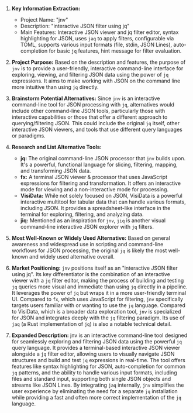 1.  **Key Information Extraction:**
    *   Project Name: "jnv"
    *   Description: "interactive JSON filter using jq"
    *   Main Features: Interactive JSON viewer and jq filter editor, syntax highlighting for JSON, uses `jaq` to apply filters, configurable via TOML, supports various input formats (file, stdin, JSON Lines), auto-completion for basic `jq` features, hint message for filter evaluation.

2.  **Project Purpose:**
    Based on the description and features, the purpose of `jnv` is to provide a user-friendly, interactive command-line interface for exploring, viewing, and filtering JSON data using the power of `jq` expressions. It aims to make working with JSON on the command line more intuitive than using `jq` directly.

3.  **Brainstorm Potential Alternatives:**
    Since `jnv` is an interactive command-line tool for JSON processing with `jq`, alternatives would include other command-line JSON tools, particularly those with interactive capabilities or those that offer a different approach to querying/filtering JSON. This could include the original `jq` itself, other interactive JSON viewers, and tools that use different query languages or paradigms.

4.  **Research and List Alternative Tools:**

    *   **jq:** The original command-line JSON processor that `jnv` builds upon. It's a powerful, functional language for slicing, filtering, mapping, and transforming JSON data.
    *   **fx:** A terminal JSON viewer & processor that uses JavaScript expressions for filtering and transformation. It offers an interactive mode for viewing and a non-interactive mode for processing.
    *   **VisiData:** While not solely focused on JSON, VisiData is a powerful interactive multitool for tabular data that can handle various formats, including JSON. It provides a spreadsheet-like interface in the terminal for exploring, filtering, and analyzing data.
    *   **jiq:** Mentioned as an inspiration for `jnv`, `jiq` is another visual command-line interactive JSON explorer with `jq` filters.

5.  **Most Well-Known or Widely Used Alternative:**
    Based on general awareness and widespread use in scripting and command-line workflows for JSON processing, the original `jq` is likely the most well-known and widely used alternative overall.

6.  **Market Positioning:**
    `jnv` positions itself as an "interactive JSON filter using jq". Its key differentiator is the combination of an interactive viewer with a `jq` filter editor, making the process of building and testing `jq` queries more visual and immediate than using `jq` directly in a pipeline. It leverages the power of `jq` but wraps it in a more user-friendly terminal UI. Compared to `fx`, which uses JavaScript for filtering, `jnv` specifically targets users familiar with or wanting to use the `jq` language. Compared to VisiData, which is a broader data exploration tool, `jnv` is specialized for JSON and integrates deeply with the `jq` filtering paradigm. Its use of `jaq` (a Rust implementation of `jq`) is also a notable technical detail.

7.  **Expanded Description:**
    jnv is an interactive command-line tool designed for seamlessly exploring and filtering JSON data using the powerful `jq` query language. It provides a terminal-based interactive JSON viewer alongside a `jq` filter editor, allowing users to visually navigate JSON structures and build and test `jq` expressions in real-time. The tool offers features like syntax highlighting for JSON, auto-completion for common `jq` patterns, and the ability to handle various input formats, including files and standard input, supporting both single JSON objects and streams like JSON Lines. By integrating `jaq` internally, `jnv` simplifies the user experience by eliminating the need for a separate `jq` installation while providing a fast and often more correct implementation of the `jq` language.